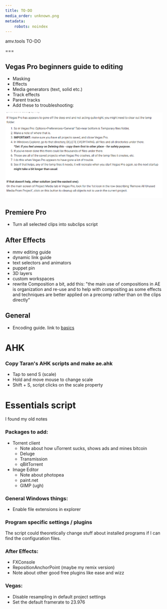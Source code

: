 ```yaml
---
title: TO-DO
media_order: unknown.png
metadata:
    robots: noindex
---
```


amv.tools TO-DO

===

## Vegas Pro beginners guide to editing

 - Masking
 - Effects
 - Media generators (text, solid etc.)
 - Track effects
 - Parent tracks
 - Add these to troubleshooting:

![](unknown.png)

## Premiere Pro

- Turn all selected clips into subclips script

## After Effects
- mmv editing guide
- dynamic link guide
- text selectors and animators
- puppet pin
- 3D layers
- custom workspaces
- rewrite Composition a bit, add this: "the main use of compositions in AE is organization and re-use and to help with compositing as some effects and techniques are better applied on a precomp rather than on the clips directly"

## General
- Encoding guide. link to [basics](/after-effects/basics)

# AHK

### Copy Taran's AHK scripts and make ae.ahk

- Tap to send S (scale)
- Hold and move mouse to change scale
- Shift + S, script clicks on the scale property

# Essentials script

I found my old notes

### Packages to add: 

- Torrent client
  - Note about how uTorrent sucks, shows ads and mines bitcoin
  - Deluge
  - Transmission
  - qBitTorrent
- Image Editor
  - Note about photopea
  - paint.net
  - GIMP (ugh)

### General Windows things:

- Enable file extensions in explorer

### Program specific settings / plugins

The script could theoretically change stuff about installed programs if I can find the configuration files.

### After Effects:

- FXConsole
- RepositionAnchorPoint (maybe my remix version)
- Note about other good free plugins like ease and wizz

### Vegas:

- Disable resampling in default project settings
- Set the default framerate to 23.976

